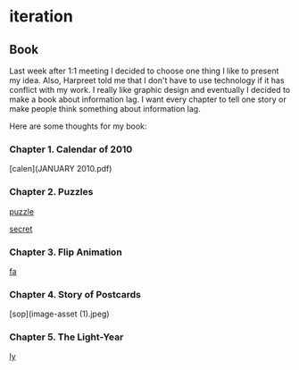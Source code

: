 # iteration
## Book

Last week after 1:1 meeting I decided to choose one thing I like to present my idea. Also, Harpreet told me that I don't have to use technology if it has conflict with my work. I really like graphic design and eventually I decided to make a book about information lag. I want every chapter to tell one story or make people think something about information lag.

Here are some thoughts for my book:

### Chapter 1. Calendar of 2010

[calen](JANUARY 2010.pdf)

### Chapter 2. Puzzles

[puzzle](1521606810188_.pic_hd.jpg)

[secret](1491606810186_.pic_hd.jpg)

### Chapter 3. Flip Animation

[fa](1561606810191_.pic_hd.jpg)

### Chapter 4. Story of Postcards

[sop](image-asset (1).jpeg)

### Chapter 5. The Light-Year

[ly](1531606810188_.pic_hd.jpg)
